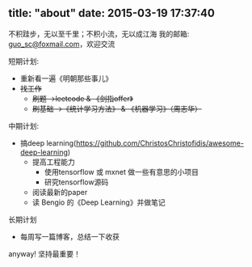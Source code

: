 title: "about"
date: 2015-03-19 17:37:40
---
不积跬步，无以至千里；不积小流，无以成江海
我的邮箱: guo_sc@foxmail.com，欢迎交流

短期计划:
- 重新看一遍《明朝那些事儿》
- ~~找工作~~
    + ~~刷题 ->leetcode & 《剑指offer》~~
    + ~~刷基础 ->《统计学习方法》 & 《机器学习》（周志华）~~

中期计划:
- 搞deep learning(https://github.com/ChristosChristofidis/awesome-deep-learning)
    + 提高工程能力
        + 使用tensorflow 或 mxnet 做一些有意思的小项目
        + 研究tensorflow源码
    + 阅读最新的paper
    + 读 Bengio 的《Deep Learning》并做笔记

长期计划
- 每周写一篇博客，总结一下收获

anyway! 坚持最重要！